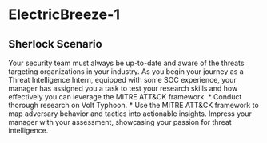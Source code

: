 # ElectricBreeze-1

## Sherlock Scenario
Your security team must always be up-to-date and aware of the threats targeting organizations in your industry. As you begin your journey as a Threat Intelligence Intern, equipped with some SOC experience, your manager has assigned you a task to test your research skills and how effectively you can leverage the MITRE ATT&CK framework. * Conduct thorough research on Volt Typhoon. * Use the MITRE ATT&CK framework to map adversary behavior and tactics into actionable insights. Impress your manager with your assessment, showcasing your passion for threat intelligence.

